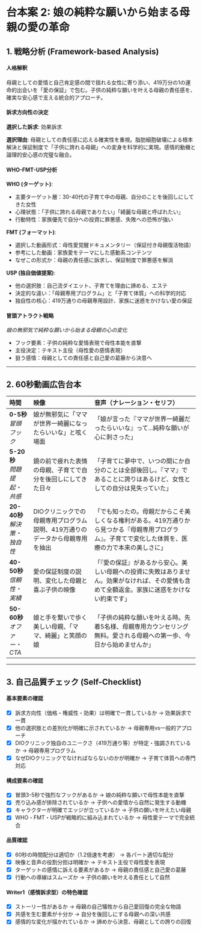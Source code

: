 # 台本案 2: 娘の純粋な願いから始まる母親の愛の革命

## 1. 戦略分析 (Framework-based Analysis)

#### 人格解釈
母親としての愛情と自己肯定感の間で揺れる女性に寄り添い、419万分の1の運命的出会いを「愛の保証」で包む。子供の純粋な願いを叶える母親の責任感を、確実な安心感で支える統合的アプローチ。

#### 訴求方向性の決定
**選択した訴求**: 効果訴求

**選択理由**: 
母親としての責任感に応える確実性を重視。脂肪細胞破壊による根本解決と保証制度で「子供に誇れる母親」への変身を科学的に実現。感情的動機と論理的安心感の完璧な融合。

#### WHO-FMT-USP分析

**WHO (ターゲット)**:
- 主要ターゲット層：30-40代の子育て中の母親、自分のことを後回しにしてきた女性
- 心理状態：「子供に誇れる母親でありたい」「綺麗な母親と呼ばれたい」
- 行動特性：家族優先で自分への投資に罪悪感、失敗への恐怖が強い

**FMT (フォーマット)**:
- 選択した動画形式：母性愛覚醒ドキュメンタリー（保証付き母親復活物語）
- 参考にした動画：家族愛をテーマにした感動系コンテンツ
- なぜこの形式か：母親の責任感に訴求し、保証制度で罪悪感を解消

**USP (独自価値提案)**:
- 他の選択肢：自己流ダイエット、子育てを理由に諦める、エステ
- 決定的な違い：「母親専用プログラム」と「子育て体質」への科学的対応
- 独自性の核心：419万通りの母親専用設計、家族に迷惑をかけない愛の保証

#### 冒頭アトラクト戦略
*娘の無邪気で純粋な願いから始まる母親の心の変化*

- フック要素：子供の純粋な愛情表現で母性本能を直撃
- 主役決定：テキスト主役（母性愛の感情表現）
- 狙う感情：母親としての責任感と自己愛の葛藤から決意へ

---

## 2. 60秒動画広告台本

| 時間 | 映像 | 音声（ナレーション・セリフ） |
|:-----|:-----|:---------------------------|
| **0-5秒**<br>*冒頭フック* | 娘が無邪気に「ママが世界一綺麗になったらいいな」と呟く場面 | 「娘が言った『ママが世界一綺麗だったらいいな』って...純粋な願いが心に刺さった」 |
| **5-20秒**<br>*問題提起・共感* | 鏡の前で疲れた表情の母親、子育てで自分を後回しにしてきた日々 | 「子育てに夢中で、いつの間にか自分のことは全部後回し。『ママ』であることに誇りはあるけど、女性としての自分は見失っていた」 |
| **20-40秒**<br>*解決策・独自性* | DIOクリニックでの母親専用プログラム説明、419万通りのデータから母親専用を抽出 | 「でも知ったの。母親だからこそ美しくなる権利がある。419万通りから見つかる『母親専用プログラム』。子育てで変化した体質を、医療の力で本来の美しさに」 |
| **40-50秒**<br>*信頼性・実績* | 愛の保証制度の説明、変化した母親と喜ぶ子供の映像 | 「『愛の保証』があるから安心。美しい母親への投資に失敗はありません。効果がなければ、その愛情も含めて全額返金。家族に迷惑をかけない約束です」 |
| **50-60秒**<br>*オファー・CTA* | 娘と手を繋いで歩く美しい母親、「ママ、綺麗」と笑顔の娘 | 「子供の純粋な願いを叶える時。先着5名様、母親専用カウンセリング無料。愛される母親への第一歩、今日から始めませんか」 |

---

## 3. 自己品質チェック (Self-Checklist)

#### 基本要素の確認
- [x] 訴求方向性（価格・権威性・効果）は明確で一貫しているか → 効果訴求で一貫
- [x] 他の選択肢との差別化が明確に示されているか → 母親専用vs一般的アプローチ
- [x] DIOクリニック独自のユニークさ（419万通り等）が特定・強調されているか → 母親専用プログラム
- [x] なぜDIOクリニックでなければならないのかが明確か → 子育て体質への専門対応

#### 構成要素の確認
- [x] 冒頭3-5秒で強烈なフックがあるか → 娘の純粋な願いで母性本能を直撃
- [x] 売り込み感が排除されているか → 子供への愛情から自然に発生する動機
- [x] キャラクターが明確でエッジが立っているか → 子供の願いを叶えたい母親
- [x] WHO・FMT・USPが戦略的に組み込まれているか → 母性愛テーマで完全統合

#### 品質確認
- [x] 60秒の時間配分は適切か（1.2倍速を考慮） → 各パート適切な配分
- [x] 映像と音声の役割分担は明確か → テキスト主役で母性愛を表現
- [x] ターゲットの感情に訴える要素があるか → 母親の責任感と自己愛の葛藤
- [x] 行動への導線はスムーズか → 子供の願いを叶える責任として自然

#### Writer1（感情訴求型）の特色確認
- [x] ストーリー性があるか → 母親の自己犠牲から自己愛回復の完全な物語
- [x] 共感を生む要素が十分か → 自分を後回しにする母親への深い共感
- [x] 感情的な変化が描かれているか → 諦めから決意、母親としての誇りの回復